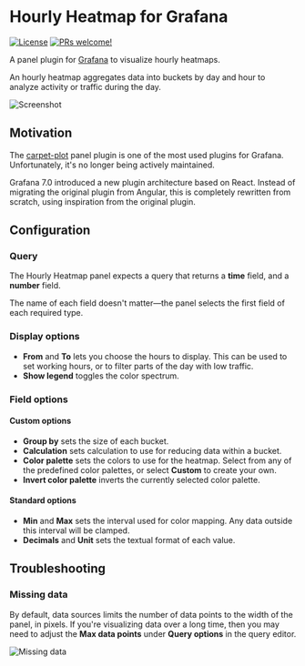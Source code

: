 # Hourly Heatmap for Grafana

[![License](https://img.shields.io/github/license/marcusolsson/grafana-hourly-heatmap-panel)](LICENSE)
[![PRs welcome!](https://img.shields.io/badge/PRs-welcome-brightgreen.svg)](#contribute)

A panel plugin for [Grafana](https://grafana.com) to visualize hourly heatmaps.

An hourly heatmap aggregates data into buckets by day and hour to analyze activity or traffic during the day.

![Screenshot](https://github.com/marcusolsson/grafana-hourly-heatmap-panel/raw/master/src/img/screenshot.png)

## Motivation

The [carpet-plot](https://github.com/petrslavotinek/grafana-carpetplot) panel plugin is one of the most used plugins for Grafana. Unfortunately, it's no longer being actively maintained.

Grafana 7.0 introduced a new plugin architecture based on React. Instead of migrating the original plugin from Angular, this is completely rewritten from scratch, using inspiration from the original plugin.

## Configuration

### Query

The Hourly Heatmap panel expects a query that returns a **time** field, and a **number** field.

The name of each field doesn't matter—the panel selects the first field of each required type.

### Display options

- **From** and **To** lets you choose the hours to display. This can be used to set working hours, or to filter parts of the day with low traffic.
- **Show legend** toggles the color spectrum.

### Field options

#### Custom options

- **Group by** sets the size of each bucket.
- **Calculation** sets calculation to use for reducing data within a bucket.
- **Color palette** sets the colors to use for the heatmap. Select from any of the predefined color palettes, or select **Custom** to create your own.
- **Invert color palette** inverts the currently selected color palette.

#### Standard options

- **Min** and **Max** sets the interval used for color mapping. Any data outside this interval will be clamped.
- **Decimals** and **Unit** sets the textual format of each value.

## Troubleshooting

### Missing data

By default, data sources limits the number of data points to the width of the panel, in pixels. If you're visualizing data over a long time, then you may need to adjust the **Max data points** under **Query options** in the query editor.

![Missing data](https://github.com/marcusolsson/grafana-hourly-heatmap-panel/raw/master/src/img/missing-datapoints.png)
